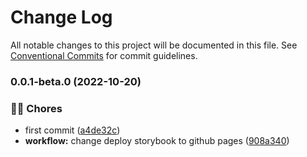 # Change Log

All notable changes to this project will be documented in this file.
See [Conventional Commits](https://conventionalcommits.org) for commit guidelines.

### 0.0.1-beta.0 (2022-10-20)

### 👨‍💻 Chores

- first commit ([a4de32c](https://github.com/tiimiit-lab/nerdearla-style-react/commit/a4de32c28687e25ebd7830d355ea3ae7c7b0f0ed))
- **workflow:** change deploy storybook to github pages ([908a340](https://github.com/tiimiit-lab/nerdearla-style-react/commit/908a340c49072e7066c17f3c4523859a93fbb1fc))
